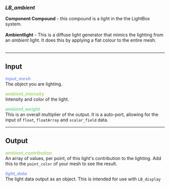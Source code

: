 ### ***LB_ambient***
**Component Compound** - this compound is a light in the the LightBox system.<br /><br />
**Ambientlight** - This is a diffuse light generator that mimics the lighting from an *ambient* light.  It does this by applying a flat colour to the entire mesh.<br /><br />

***
## Input
<span style="color:#90A3F4">***input_mesh***</span>
<br />The object you are lighting.

<span style="color:#A8D977">***ambient_intensity***</span>
<br />Intensity and color of the light.

<span style="color:#82D99F">***ambient_weight***</span>
<br />This is an overall multiplier of the output.  It is a auto-port, allowing for the input of `float`, `floatArray` and `scalar_field` data.

***
## Output
<span style="color:#A8D977">***ambient_contribution***</span>
<br />An array of values, per point, of this light's contribution to the lighting.  Add this to the `point_color` of your mesh to see the result.

<span style="color:#90A3F4">***light_data***</span>
<br />The light data output as an object.  This is intended for use with `LB_display`